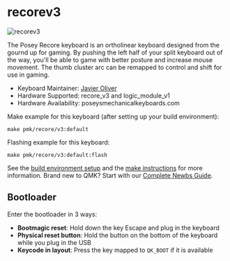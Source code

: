 # recorev3

![recorev3](https://i.imgur.com/28fVsP3.jpeg)

The Posey Recore keyboard is an ortholinear keyboard designed from the gournd up for gaming. By pushing the left half of your split keyboard out of the way, you'll be able to game with better posture and increase mouse movement. The thumb cluster arc can be remapped to control and shift for use in gaming.

* Keyboard Maintainer: [Javier Oliver](https://github.com/joliverMI)
* Hardware Supported: recore_v3 and logic_module_v1
* Hardware Availability: poseysmechanicalkeyboards.com

Make example for this keyboard (after setting up your build environment):

    make pmk/recore/v3:default
    
Flashing example for this keyboard:

    make pmk/recore/v3:default:flash

See the [build environment setup](https://docs.qmk.fm/#/getting_started_build_tools) and the [make instructions](https://docs.qmk.fm/#/getting_started_make_guide) for more information. Brand new to QMK? Start with our [Complete Newbs Guide](https://docs.qmk.fm/#/newbs).

## Bootloader

Enter the bootloader in 3 ways:

* **Bootmagic reset**: Hold down the key Escape and plug in the keyboard
* **Physical reset button**: Hold the button on the bottom of the keyboard while you plug in the USB
* **Keycode in layout**: Press the key mapped to `QK_BOOT` if it is available
